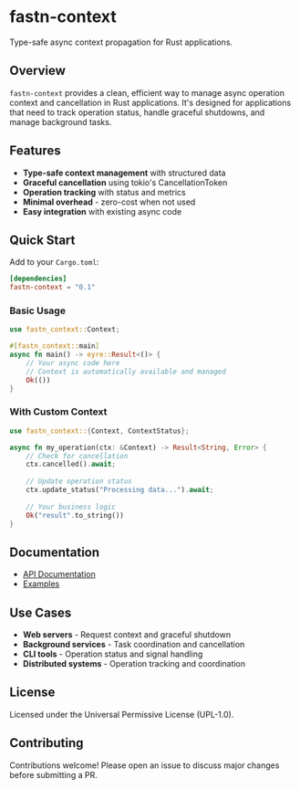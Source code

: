 # fastn-context

Type-safe async context propagation for Rust applications.

## Overview

`fastn-context` provides a clean, efficient way to manage async operation context and cancellation in Rust applications. It's designed for applications that need to track operation status, handle graceful shutdowns, and manage background tasks.

## Features

- **Type-safe context management** with structured data
- **Graceful cancellation** using tokio's CancellationToken
- **Operation tracking** with status and metrics
- **Minimal overhead** - zero-cost when not used
- **Easy integration** with existing async code

## Quick Start

Add to your `Cargo.toml`:

```toml
[dependencies]
fastn-context = "0.1"
```

### Basic Usage

```rust
use fastn_context::Context;

#[fastn_context::main]
async fn main() -> eyre::Result<()> {
    // Your async code here
    // Context is automatically available and managed
    Ok(())
}
```

### With Custom Context

```rust
use fastn_context::{Context, ContextStatus};

async fn my_operation(ctx: &Context) -> Result<String, Error> {
    // Check for cancellation
    ctx.cancelled().await;
    
    // Update operation status
    ctx.update_status("Processing data...").await;
    
    // Your business logic
    Ok("result".to_string())
}
```

## Documentation

- [API Documentation](https://docs.rs/fastn-context)
- [Examples](./fastn-context/examples/)

## Use Cases

- **Web servers** - Request context and graceful shutdown
- **Background services** - Task coordination and cancellation  
- **CLI tools** - Operation status and signal handling
- **Distributed systems** - Operation tracking and coordination

## License

Licensed under the Universal Permissive License (UPL-1.0).

## Contributing

Contributions welcome! Please open an issue to discuss major changes before submitting a PR.